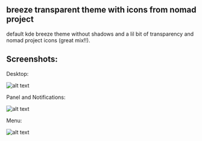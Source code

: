 ## breeze transparent theme with icons from nomad project

default kde breeze theme without shadows and a lil bit of transparency and nomad project icons (great mix!!).

## Screenshots:

Desktop:

![alt text](https://raw.githubusercontent.com/Blacksuan19/Plasma-Themes/master/Breeze%20Transparent%20Nomad/Screenshots/Screenshot_20180618_111223.png)

Panel and Notifications:

![alt text](https://raw.githubusercontent.com/Blacksuan19/Plasma-Themes/master/Breeze%20Transparent%20Nomad/Screenshots/Screenshot_20180618_111246.png)

Menu:

![alt text](https://raw.githubusercontent.com/Blacksuan19/Plasma-Themes/master/Breeze%20Transparent%20Nomad/Screenshots/Screenshot_20180618_111304.png)
